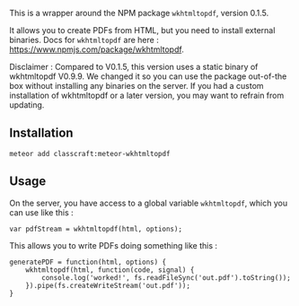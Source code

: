 This is a wrapper around the NPM package `wkhtmltopdf`, version 0.1.5. 

It allows you to create PDFs from HTML, but you need to install external binaries. Docs for `wkhtmltopdf` are here : https://www.npmjs.com/package/wkhtmltopdf.

Disclaimer : Compared to V0.1.5, this version uses a static binary of wkhtmltopdf V0.9.9. We changed it so you can use the package out-of-the box without installing any binaries on the server. If you had a custom installation of wkhtmltopdf or a later version, you may want to refrain from updating. 

## Installation
`meteor add classcraft:meteor-wkhtmltopdf`

## Usage
On the server, you have access to a global variable `wkhtmltopdf`, which you can use like this : 

    var pdfStream = wkhtmltopdf(html, options);

This allows you to write PDFs doing something like this : 

    generatePDF = function(html, options) {
        wkhtmltopdf(html, function(code, signal) {
            console.log('worked!', fs.readFileSync('out.pdf').toString());
        }).pipe(fs.createWriteStream('out.pdf'));
    }